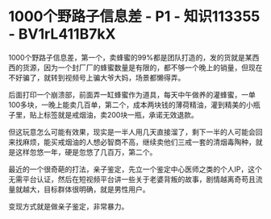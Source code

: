 # 1000个野路子信息差 - P1 - 知识113355 - BV1rL411B7kX

1000个野路子信息差，第一个，卖蜂蜜的99%都是团队打造的，发的货就是某西西的货源，因为一个封厂厂的蜂蜜数量是有限的，都不够一个晚上的销量，但现在不好骗了，就转到视频号上骗大爷大妈，场景都懒得弄。

后面打印一个崩溃部，前面弄一缸蜂蜜作为道具，每天中午做养的灌蜂蜜，一单100多块，一晚上能卖几百单，第二个，成本两块钱的薄荷精油，灌到精美的小瓶子里，贴上标签就是戒烟油，卖200块一瓶，承诺无效退款。

但这玩意怎么可能有效果，现实是一半人用几天直接溜了，剩下一半的人可能会回来找麻烦，能买戒烟油的人想必智商不高，继续卖他们三戒一套的清烟毒陶种，就是这样忽悠一年，硬是忽悠了几百万，第二个。

最近的一个很奇葩的打法，亲子鉴定，先立一个鉴定中心医师之类的个人IP，这个无需平台认证，然后在短视频平台讲一些关于老婆背叛的故事，剧情越离奇苟且流量就越大，目标群体很明确，就是男性用户。

变现方式就是做亲子鉴定，非常暴力。